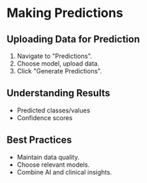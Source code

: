 # Making Predictions

## Uploading Data for Prediction

1. Navigate to "Predictions".
2. Choose model, upload data.
3. Click "Generate Predictions".

## Understanding Results

- Predicted classes/values
- Confidence scores

## Best Practices

- Maintain data quality.
- Choose relevant models.
- Combine AI and clinical insights.
